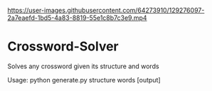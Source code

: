

https://user-images.githubusercontent.com/64273910/129276097-2a7eaefd-1bd5-4a83-8819-55e1c8b7c3e9.mp4

# Crossword-Solver
Solves any crossword given its structure and words

Usage: python generate.py structure words [output]
